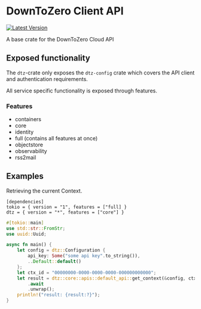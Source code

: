 # DownToZero Client API

[![Latest Version](https://img.shields.io/crates/v/dtz.svg)](https://crates.io/crates/dtz)

A base crate for the DownToZero Cloud API

## Exposed functionality

The `dtz`-crate only exposes the `dtz-config` crate which covers the API client and authentication requirements.

All service specific functionality is exposed through features.

### Features

* containers
* core
* identity
* full (contains all features at once)
* objectstore
* observability
* rss2mail

## Examples

Retrieving the current Context.

```
[dependencies]
tokio = { version = "1", features = ["full] }
dtz = { version = "*", features = ["core"] }
```

```rust
#[tokio::main]
use std::str::FromStr;
use uuid::Uuid;

async fn main() {
    let config = dtz::Configuration {
        api_key: Some("some api key".to_string()),
        ..Default::default()
    };
    let ctx_id = "00000000-0000-0000-0000-000000000000";
    let result = dtz::core::apis::default_api::get_context(&config, ctx_id)
        .await
        .unwrap();
    println!("result: {result:?}");
}
```
